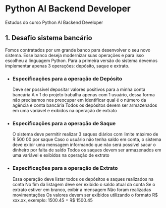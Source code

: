 # Python AI Backend Developer

Estudos do curso Python AI Backend Developer

## 1. Desafio sistema bancário

Fomos contratados por um grande banco para desenvolver o seu novo sistema. Esse banco deseja modernizar suas operações e para isso escolheu a linguagem Python. Para a primeira versão do sistema devemos implementar apenas 3 operações: depósito, saque e extrato.

- ### Especificações para a operação de Depósito

  Deve ser possível depositar valores positivos para a minha conta bancária A v 1 do projeto trabalha apenas com 1 usuário, dessa forma não precisamos nos preocupar em identificar qual é o número da agência e conta bancária Todos os depósitos devem ser armazenados em uma variável e exibidos na operação de extrato

- ### Especificações para a operação de Saque

  O sistema deve permitir realizar 3 saques diários com limite máximo de R 500 00 por saque Caso o usuário não tenha saldo em conta, o sistema deve exibir uma mensagem informando que não será possível sacar o dinheiro por falta de saldo Todos os saques devem ser armazenados em uma variável e exibidos na operação de extrato

- ### Especificações para a operação de Extrato

  Essa operação deve listar todos os depósitos e saques realizados na conta No fim da listagem deve ser exibido o saldo atual da conta Se o extrato estiver em branco, exibir a mensagem Não foram realizadas movimentações Os valores devem ser exibidos utilizando o formato R$ xxx.xx, exemplo: 1500.45 = R$ 1500.45
